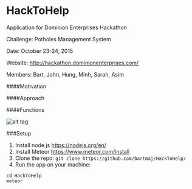 # HackToHelp
Application for Dominion Enterprises Hackathon

Challenge: Potholes Management System

Date: October 23-24, 2015

Website: http://hackathon.dominionenterprises.com/

Members: Bart, John, Hung, Minh, Sarah, Asim

####Motivation

####Approach

####Functions

![alt tag](http://yuml.me/11804ba1)

###Setup
1. Install node.js https://nodejs.org/en/
2. Install Meteor https://www.meteor.com/install
3. Clone the repo: 
```git clone https://github.com/bartmaj/HackToHelp/```
4. Run the app on your machine: 
```
cd HackToHelp
meteor
```
